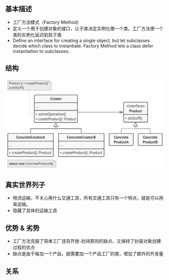 ## 基本描述
- 工厂方法模式（Factory Method）
- 定义一个用于创建对象的接口，让子类决定实例化哪一个类。工厂方法使一个类的实例化延迟到其子类
- Define an interface for creating a single object, but let subclasses decide which class to instantiate. Factory Method lets a class defer instantiation to subclasses.
## 结构
![](./img.png)
## 真实世界列子
- 物流运输，不关心用什么交通工具，所有交通工具只有一个特点，就是可以用来运输。 
- 隐藏了具体的运输工具
## 优势 & 劣势
- 工厂方法克服了简单工厂违背开放-封闭原则的缺点，又保持了封装对象创建过程的优点
- 缺点是由于每加一个产品，就需要加一个产品工厂的类，增加了额外的开发量
## 关系